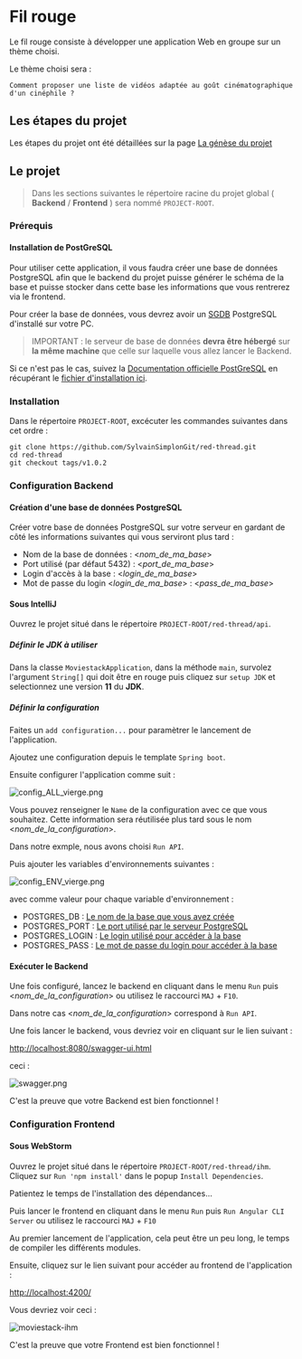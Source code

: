 # Fil rouge

Le fil rouge consiste à développer une application Web en groupe sur un thème choisi.

Le thème choisi sera :

`Comment proposer une liste de vidéos adaptée au goût cinématographique d'un cinéphile ?`

## Les étapes du projet

Les étapes du projet ont été détaillées sur la page [La génèse du projet](documentation/genesis.md)

## Le projet

>Dans les sections suivantes le répertoire racine du projet global ( **Backend** / **Frontend** ) sera nommé `PROJECT-ROOT`.

### Prérequis

#### Installation de PostGreSQL

Pour utiliser cette application, il vous faudra créer une base de données PostgreSQL afin que le backend du projet puisse générer le schéma de la base et puisse stocker dans cette base les informations que vous rentrerez via le frontend.

Pour créer la base de données, vous devrez avoir un [SGDB](<nolink> "Système de Gestion de Base de Données") PostgreSQL d'installé sur votre PC.

> IMPORTANT : le serveur de base de données **devra être hébergé** sur **la même machine** que celle sur laquelle vous allez lancer le Backend.

Si ce n'est pas le cas, suivez la [Documentation officielle PostGreSQL](https://www.enterprisedb.com/edb-docs/d/postgresql/installation-getting-started/installation-guide-installers/12/index.html) en récupérant le [fichier d'installation ici](https://www.enterprisedb.com/downloads/postgres-postgresql-downloads).

### Installation

Dans le répertoire `PROJECT-ROOT`, excécuter les commandes suivantes dans cet ordre :

```shell
git clone https://github.com/SylvainSimplonGit/red-thread.git
cd red-thread
git checkout tags/v1.0.2
```

### Configuration Backend

#### Création d'une base de données PostgreSQL

Créer votre base de données PostgreSQL sur votre serveur en gardant de côté les informations suivantes qui vous serviront plus tard :

- Nom de la base de données : <*nom_de_ma_base*>
- Port utilisé (par défaut 5432) : <*port_de_ma_base*>
- Login d'accès à la base : <*login_de_ma_base*>
- Mot de passe du login <*login_de_ma_base*> : <*pass_de_ma_base*>

#### Sous IntelliJ

Ouvrez le projet situé dans le répertoire `PROJECT-ROOT/red-thread/api`.

##### Définir le JDK à utiliser

Dans la classe `MoviestackApplication`, dans la méthode `main`, survolez l'argument `String[]` qui doit être en rouge puis cliquez sur `setup JDK` et selectionnez une version **11** du **JDK**.

##### Définir la configuration

Faites un `add configuration...` pour paramètrer le lancement de l'application.

Ajoutez une configuration depuis le template `Spring boot`.

Ensuite configurer l'application comme suit :

![config_ALL_vierge.png](./documentation/resources/config_ALL_vierge.png)

Vous pouvez renseigner le `Name` de la configuration avec ce que vous souhaitez. Cette information sera réutilisée plus tard sous le nom <*nom_de_la_configuration*>.

Dans notre exmple, nous avons choisi `Run API`.

Puis ajouter les variables d'environnements suivantes :

![config_ENV_vierge.png](./documentation/resources/config_ENV_vierge.png)

avec comme valeur pour chaque variable d'environnement :

- POSTGRES_DB : [Le nom de la base que vous avez créée](<nolink> "<*nom_de_ma_base*>")
- POSTGRES_PORT : [Le port utilisé par le serveur PostgreSQL](<nolink> "<*port_de_ma_base*>")
- POSTGRES_LOGIN : [Le login utilisé pour accéder à la base](<nolink> "<*login_de_ma_base*>")
- POSTGRES_PASS : [Le mot de passe du login pour accéder à la base](<nolink> "<*pass_de_ma_base*>")

#### Exécuter le Backend

Une fois configuré, lancez le backend en cliquant dans le menu `Run` puis <*nom_de_la_configuration*> ou utilisez le raccourci `MAJ` + `F10`.

Dans notre cas <*nom_de_la_configuration*> correspond à `Run API`.

Une fois lancer le backend, vous devriez voir en cliquant sur le lien suivant :

[http://localhost:8080/swagger-ui.html](http://localhost:8080/swagger-ui.html)

ceci :

![swagger.png](./documentation/resources/swagger.png)

C'est la preuve que votre Backend est bien fonctionnel !

### Configuration Frontend

#### Sous WebStorm

Ouvrez le projet situé dans le répertoire `PROJECT-ROOT/red-thread/ihm`.
Cliquez sur `Run 'npm install'` dans le popup `Install Dependencies`.

Patientez le temps de l'installation des dépendances...

Puis lancer le frontend en cliquant dans le menu `Run` puis `Run Angular CLI Server` ou utilisez le raccourci `MAJ` + `F10`

Au premier lancement de l'application, cela peut être un peu long, le temps de compiler les différents modules.

Ensuite, cliquez sur le lien suivant pour accéder au frontend de l'application :

[http://localhost:4200/](http://localhost:4200/)

Vous devriez voir ceci :

![moviestack-ihm](documentation/resources/moviestack.png)

C'est la preuve que votre Frontend est bien fonctionnel !
